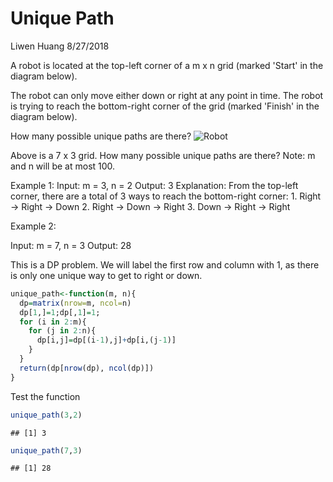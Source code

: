 Unique Path
================
Liwen Huang
8/27/2018

A robot is located at the top-left corner of a m x n grid (marked 'Start' in the diagram below).

The robot can only move either down or right at any point in time. The robot is trying to reach the bottom-right corner of the grid (marked 'Finish' in the diagram below).

How many possible unique paths are there? ![Robot](http://img.it610.com/image/product/ce056ac09918486ba882ed49b1878218.jpg)

Above is a 7 x 3 grid. How many possible unique paths are there? Note: m and n will be at most 100.

Example 1: Input: m = 3, n = 2 Output: 3 Explanation: From the top-left corner, there are a total of 3 ways to reach the bottom-right corner: 1. Right -&gt; Right -&gt; Down 2. Right -&gt; Down -&gt; Right 3. Down -&gt; Right -&gt; Right

Example 2:

Input: m = 7, n = 3 Output: 28

This is a DP problem. We will label the first row and column with 1, as there is only one unique way to get to right or down.

``` r
unique_path<-function(m, n){
  dp=matrix(nrow=m, ncol=n)
  dp[1,]=1;dp[,1]=1;
  for (i in 2:m){
    for (j in 2:n){
      dp[i,j]=dp[(i-1),j]+dp[i,(j-1)]
    }
  }
  return(dp[nrow(dp), ncol(dp)])
}
```

Test the function

``` r
unique_path(3,2)
```

    ## [1] 3

``` r
unique_path(7,3)
```

    ## [1] 28
